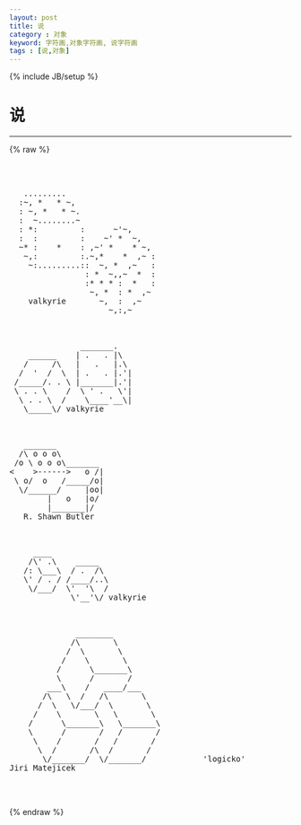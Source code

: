 ```yaml
---
layout: post
title: 说
category : 对象
keyword: 字符画,对象字符画, 说字符画
tags : [说,对象]
---
```

{% include JB/setup %}
# 说
---
{% raw %}
<pre>



   .........
  :~, *   * ~,
  : ~, *   * ~.
  :  ~........~
  : *:         :      ~&#039;~,
  :  :         :    ~&#039; *  ~,
  ~* :    *    : ,~&#039; *    * ~,
   ~,:         :.~,*    *  ,~ :
    ~:.........::  ~, *  ,~   :
                : *  ~,,~  *  :
                :* * * :  *   :
                 ~, *  : *  ,~
    valkyrie       ~,  :  ,~
                     ~,:,~



               _______.
    ______    | .   . |\
   /     /\   |   .   |.\
  /  &#039;  /  \  | .   . |.&#039;|
 /_____/. . \ |_______|.&#039;|
 \ . . \    /  \ &#039; .   \&#039;|
  \ . . \  /    \____&#039;__\|
   \_____\/ valkyrie 



   _______
  /\ o o o\
 /o \ o o o\_______
&lt;    &gt;------&gt;   o /|
 \ o/  o   /_____/o|
  \/______/     |oo|
        |   o   |o/
        |_______|/
   R. Shawn Butler



     ____
    /\&#039; .\    _____
   /: \___\  / .  /\
   \&#039; / . / /____/..\
    \/___/  \&#039;  &#039;\  /
             \&#039;__&#039;\/ valkyrie 



              ________
             /\       \
            /  \       \
           /    \       \
          /      \_______\
          \      /       /
        ___\    /   ____/___
       /\   \  /   /\       \
      /  \   \/___/  \       \
     /    \       \   \       \
    /      \_______\   \_______\
    \      /       /   /       /
     \    /       /   /       /
      \  /       /\  /       /
       \/_______/  \/_______/            &#039;logicko&#039;
Jiri Matejicek 


 </pre>
{% endraw %}
